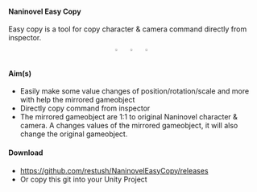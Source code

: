 #### Naninovel Easy Copy 
Easy copy is a tool for copy character &amp; camera command directly from inspector.

<div style="display: flex; justify-content: center; gap: 10px;">
  <a href="https://github.com/user-attachments/assets/354c0584-5f20-4762-a5e8-2b53d7becf8e">
    <img src="https://github.com/user-attachments/assets/354c0584-5f20-4762-a5e8-2b53d7becf8e" width="30%">
  </a>
  <a href="https://github.com/user-attachments/assets/c36641ee-6a0c-4f67-b511-7d27456eef2c">
    <img src="https://github.com/user-attachments/assets/c36641ee-6a0c-4f67-b511-7d27456eef2c" width="30%">
  </a>
  <a href="https://github.com/user-attachments/assets/151fdd1c-f6ce-40b7-80db-841360b72985">
    <img src="https://github.com/user-attachments/assets/151fdd1c-f6ce-40b7-80db-841360b72985" width="30%">
  </a>
</div>


#### Aim(s)
  - Easily make some value changes of position/rotation/scale and more with help the mirrored gameobject
  - Directly copy command from inspector
  - The mirrored gameobject are 1:1 to original Naninovel character & camera. A changes values of the mirrored gameobject, it will also change the original gameobject.

#### Download
  - https://github.com/restush/NaninovelEasyCopy/releases
  - Or copy this git into your Unity Project
